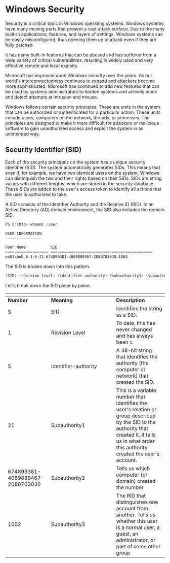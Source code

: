 # Windows Security

Security is a critical topic in Windows operating systems. Windows systems have many moving parts that present a vast attack surface. Due to the many built-in applications, features, and layers of settings, Windows systems can be easily misconfigured, thus opening them up to attack even if they are fully patched.

It has many built-in features that can be abused and has suffered from a wide variety of critical vulnerabilities, resulting in widely used and very effective remote and local exploits.

Microsoft has improved upon Windows security over the years. As our world's interconnectedness continues to expand and attackers become more sophisticated, Microsoft has continued to add new features that can be used by systems administrators to harden systems and actively block and detect attempts at intrusion and misuse.

Windows follows certain security principles. These are units in the system that can be authorized or authenticated for a particular action. These units include users, computers on the network, threads, or processes. The principles are designed to make it more difficult for attackers or malicious software to gain unauthorized access and exploit the system in an unintended way.

## Security Identifier (SID)

Each of the security principals on the system has a unique security identifier (SID). The system automatically generates SIDs. This means that even if, for example, we have two identical users on the system, Windows can distinguish the two and their rights based on their SIDs. SIDs are string values with different lengths, which are stored in the security database. These SIDs are added to the user's access token to identify all actions that the user is authorized to take.

A SID consists of the Identifier Authority and the Relative ID (RID). In an Active Directory (AD) domain environment, the SID also includes the domain SID.

```powershell
PS C:\htb> whoami /user

USER INFORMATION
----------------

User Name           SID
=================== =============================================
ws01\bob S-1-5-21-674899381-4069889467-2080702030-1002
```

The SID is broken down into this pattern.

```powershell
(SID)-(revision level)-(identifier-authority)-(subauthority1)-(subauthority2)-(etc)
```

Let's break down the SID piece by piece.

<table data-header-hidden><thead><tr><th></th><th width="190"></th><th></th></tr></thead><tbody><tr><td><strong>Number</strong></td><td><strong>Meaning</strong></td><td><strong>Description</strong></td></tr><tr><td>S</td><td>SID</td><td>Identifies the string as a SID.</td></tr><tr><td>1</td><td>Revision Level</td><td>To date, this has never changed and has always been <code>1</code>.</td></tr><tr><td>5</td><td>Identifier-authority</td><td>A 48-bit string that identifies the authority (the computer or network) that created the SID.</td></tr><tr><td>21</td><td>Subauthority1</td><td>This is a variable number that identifies the user's relation or group described by the SID to the authority that created it. It tells us in what order this authority created the user's account.</td></tr><tr><td>674899381-4069889467-2080702030</td><td>Subauthority2</td><td>Tells us which computer (or domain) created the number</td></tr><tr><td>1002</td><td>Subauthority3</td><td>The RID that distinguishes one account from another. Tells us whether this user is a normal user, a guest, an administrator, or part of some other group</td></tr></tbody></table>
